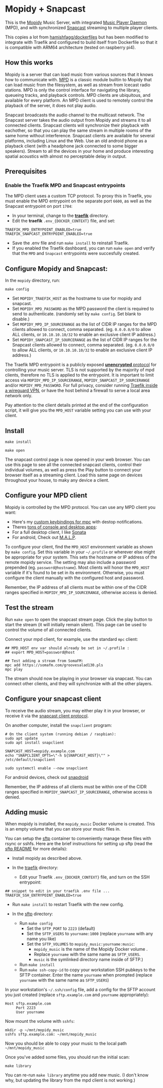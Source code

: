# Mopidy + Snapcast

This is the [Mopidy](https://mopidy.com/) Music Server, with
integrated [Music Player Daemon](https://www.musicpd.org/) (MPD), and
with synchronized
[Snapcast](https://github.com/badaix/snapcast#readme) streaming to
multiple player clients.

This copies a lot from
[hamishfagg/dockerfiles](https://github.com/hamishfagg/dockerfiles/tree/master/mopidy-multiroom)
but has been modified to integrate with Traefik and configured to
build itself from Dockerfile so that it is compatible with ARM64
architecture (tested on raspberry pi4).

## How this works

Mopidy is a server that can load music from various sources that it
knows how to communicate with. [MPD](https://www.musicpd.org/) is a
classic module builtin to Mopidy that can load music from the
filesystem, as well as stream from Icecast radio stations. MPD is only
the control interface for navigating the library, queueing tracks, and
playback controls. MPD clients are ubiquitous, and available for every
platform. An MPD client is used to remotely control the playback of
the server, it does not play audio.

Snapcast broadcasts the audio channel to the multicast network. The
Snapcast server takes the audio output from Mopidy and streams it to
all connected clients. Snapcast clients will synchronize their
playback with eachother, so that you can play the same stream in
multiple rooms of the same home without interference. Snapcast clients
are available for several platforms, including Linux and the Web. Use
an old android phone as a playback client (with a headphone jack
connected to some bigger speakers). Stream to all the devices in your
home and produce interesting spatial acoustics with almost no
perceptable delay in output.

## Prerequisites

### Enable the Traefik MPD and Snapcast entrypoints

The MPD client uses a custom TCP protocol. To proxy this in Traefik,
you must enable the MPD entrypoint on the separate port `6600`, as
well as the Snapcast entrypoint on port `1704`:

 * In your terminal, change to the [**traefik**](../traefik) directory.
 * Edit the **traefik** `.env_{DOCKER_CONTEXT}` file, and set:

```
TRAEFIK_MPD_ENTRYPOINT_ENABLED=true
TRAEFIK_SNAPCAST_ENTRYPOINT_ENABLED=true
```

 * Save the .env file and run `make install` to reinstall Traefik.
 * If you enabled the Traefik dashboard, you can run `make open` and
   verify that the `MPD` and `Snapcast` entrypoints were succesfully
   created.

## Configure Mopidy and Snapcast:

In the `mopidy` directory, run:

```
make config
```

 * Set `MOPIDY_TRAEFIK_HOST` as the hostname to use for mopidy and snapcast.
 * Set `MOPIDY_MPD_PASSWORD` as the MPD password the client is
   required to send to authenticate. (randomly set by `make config`.
   Set blank to disable.)
 * Set `MOPIDY_MPD_IP_SOURCERANGE` as the list of CIDR IP ranges for
   the MPD clients allowed to connect, comma separated. (eg.
   `0.0.0.0/0` to allow ALL clients, or `10.10.10.10/32` to enable an
   exclusive client IP address.)
 * Set `MOPIDY_SNAPCAST_IP_SOURCERANGE` as the list of CIDR IP ranges
   for the Snapcast clients allowed to connect, comma separated. (eg.
   `0.0.0.0/0` to allow ALL clients, or `10.10.10.10/32` to enable an
   exclusive client IP address.)

The Traefik MPD entrypoint is a publicly exposed [**unencrypted**
protocol](https://mpd.readthedocs.io/en/latest/protocol.html) for
controlling your music server. TLS is not supported by the majority of
mpd clients, therefore no TLS is applied to the entrypoint. It is
important to limit access via `MOPIDY_MPD_IP_SOURCERANGE`,
`MOPIDY_SNAPCAST_IP_SOURCERANGE` and/or `MOPIDY_MPD_PASSWORD`. For
full privacy, consider running [Traefik inside a wireguard
VPN](https://github.com/EnigmaCurry/d.rymcg.tech/tree/master/traefik#wireguard-vpn),
or have the host behind a firewall to serve a local area network only.

Pay attention to the client details printed at the end of the
configuration script, it will give you the `MPD_HOST` variable setting
you can use with your client.

## Install

```
make install
```

```
make open
```

The snapcast control page is now opened in your web browser. You can
use this page to see all the connected snapcast clients, control their
individual volumes, as well as press the Play button to connect your
browser itself as a streaming client. Load this same page on devices
throughout your house, to maky any device a client.

## Configure your MPD client

Mopidy is controlled by the MPD protocol. You can use any MPD client
you want:

 * Here's my [custom keybindings for
   mpc](https://github.com/enigmacurry/mpd_client) with destop
   notifications.
 * Theres [tons of console and desktop
apps](https://wiki.archlinux.org/title/Music_Player_Daemon#Clients):
 * For a full desktop client, I like
   [Sonata](https://github.com/multani/sonata)
 * For android, Check out
   [M.A.L.P](https://f-droid.org/en/packages/org.gateshipone.malp/).

To configure your client, find the `MPD_HOST` environment variable as
shown by `make config`. Set this variable in your `~/.profile` or
wherever else might be appropriate for your system. This sets the
hostname or IP address of the remote mopidy service. The setting may
also include a password prepended (eg. `password@hostname`). Most
clients will honor the `MPD_HOST` variable if it's found to be set in
its environment. Otherwise, you must configure the client manually
with the configured host and password.

Remember, the IP address of all clients must be within one of the CIDR
ranges specified in `MOPIDY_MPD_IP_SOURCERANGE`, otherwise access is
denied.

## Test the stream

Run `make open` to open the snapcast stream page. Click the play
button to start the stream (it will initially remain silent). This
page can be used to control the volume of all connected clients.

Connect your mpd client, for example, use the standard `mpc` client:

```
## MPD_HOST env var should already be set in ~/.profile :
## export MPD_HOST=password@host

## Test adding a stream from SomaFM:
mpc add https://somafm.com/groovesalad130.pls
mpc play
```

The stream should now be playing in your browser via snapcast. You can
connect other clients, and they will synchronize with all the other
players.

## Configure your snapcast client

To receive the audio stream, you may either play it in your browser,
or receive it via the [snapcast client
protocol](https://github.com/badaix/snapcast/blob/master/doc/binary_protocol.md).

On another computer, install the `snapclient` program:

```
# On the client system (running debian / raspbian):
sudo apt update
sudo apt install snapclient

SNAPCAST_HOST=mopidy.example.com
echo "SNAPCLIENT_OPTS=\"-h ${SNAPCAST_HOST}\"" > /etc/default/snapclient

sudo systemctl enable --now snapclient
```

For android devices, check out
[snapdroid](https://github.com/badaix/snapdroid)

Remember, the IP address of all clients must be within one of the CIDR
ranges specified in `MOPIDY_SNAPCAST_IP_SOURCERANGE`, otherwise access
is denied.

## Adding music

When mopidy is installed, the `mopidy_music` Docker volume is created.
This is an empty volume that you can store your music files in.

You can setup the [sftp](../sftp) container to conveniently manage
these files with rsync or sshfs. Here are the brief instructions for
setting up sftp (read the [sftp README](../sftp/README.md) for more
details):

 * Install mopidy as described above.
 * In the [traefik](../traefik) directory:

   * Edit your Traefik `.env_{DOCKER_CONTEXT}` file, and turn on the
     SSH entrypoint:

```
## snippet to edit in your traefik .env file ...
TRAEFIK_SSH_ENTRYPOINT_ENABLED=true
```

   * Run `make install` to restart Traefik with the new config.

 * In the [sftp](../sftp) directory:
    * Run `make config`
      * Set the `SFTP_PORT` to `2223` (default)
      * Set the `SFTP_USERS` to `yourname:1000` (replace `yourname` with any name you like)
      * Set the `SFTP_VOLUMES` to `mopidy_music:yourname:music`:
         * `mopidy_music` is the name of the Mopidy Docker volume .
         * Replace `yourname` with the same name as `SFTP_USERS`.
         * `music` is the symlinked directory name inside of SFTP.)
     * Run `make install`
     * Run `make ssh-copy-id` to copy your workstation SSH pubkeys to
       the SFTP container. Enter the name `yourname` when prompted
       (replace `yourname` with the same name as `SFTP_USERS`)

In your workstation's `~/.ssh/config` file, add a config for the SFTP
account you just created (replace `sftp.example.com` and `yourname`
appropriately):

```
Host sftp.example.com
     Port 2223
     User yourname
```

Now mount the volume with `sshfs`:

```
mkdir -p ~/mnt/mopidy_music
sshfs sftp.example.com: ~/mnt/mopidy_music
```

Now you should be able to copy your music to the local path
`~/mnt/mopidy_music`

Once you've added some files, you should run the initial scan:

```
make library
```

You can re-run `make library` anytime you add new music. (I don't know
why, but updating the library from the mpd client is not working.)
